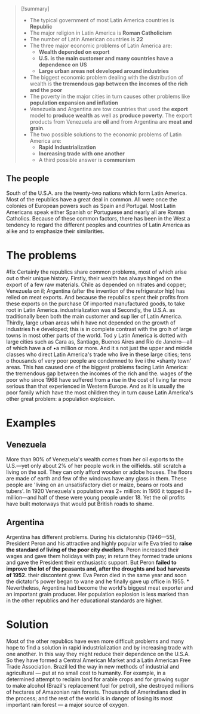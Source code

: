 >[!summary]
>
>- The typical government of most Latin America countries is **Republic**
>- The major religion in Latin America is **Roman Catholicism**
>- The number of Latin American countries is **22**
>- The three major economic problems of Latin America are:
>	- **Wealth depended on export**
>	- **U.S. is the main customer and many countries have a dependence on US**
>	- **Large urban areas not developed around industries**
>- The biggest economic problem dealing with the distribution of wealth is **the tremendous gap between the incomes of the rich and the poor**
>- The poverty in the major cities in turn causes other problems like **population expansion and inflation**
>- Venezuela and Argentina are tow countries that used the **export** model to **produce wealth** as well as **produce poverty**. The export products from Venezuela are **oil** and from Argentina are **meat and grain**.
>- The two possible solutions to the economic problems of Latin America are:
>	- **Rapid Industrialization**
>	- **Increasing trade with one another**
>	- A third possible answer is **communism**


## The people 

South of the U.S.A. are the twenty-two nations which form Latin America. Most of the republics have a great deal in common. All were once the colonies of European powers such as Spain and Portugal. Most Latin Americans speak either Spanish or Portuguese and nearly all are Roman Catholics. Because of these common factors, there has been in the West a tendency to regard the different peoples and countries of Latin America as alike and to emphasize their similarities.

# The problems
#fix
Certainly the republics share common problems, most of which arise out o their unique history. Firstly, their wealth has always hinged on the export of a few raw materials. Chile as depended on nitrates and copper; Venezuela on il; Argentina (after the invention of the refrigerator hip) has relied on meat exports. And because the republics spent their profits from these exports on the purchase Of imported manufactured goods, to take root in Latin America. industrialization was sl Secondly, the U.S.A. as traditionally been both the main customer and sup lier of Latin America. Thirdly, large urban areas whi h have not depended on the growth of industries h e developed; this is in complete contrast with the gro h of large towns in most other parts of the world. Tod y Latin America is dotted with large cities such as Cara as, Santiago, Buenos Aires and Rio de Janeiro—all of which have a of •a million or more. And it s not just the upper and middle classes who direct Latin America's trade who live in these large cities; tens o thousands of very poor people are condemned to live i the •shanty town' areas. This has caused one of the biggest problems facing Latin America: the tremendous gap between the incomes of the rich and the. wages of the poor who since 1968 have suffered from a rise in the cost of living far more serious than that experienced in Western Europe. And as it is usually the poor family which have the most children they in turn cause Latin America's other great problem: a population explosion.

# Examples
## Venezuela
More than 90% of Venezuela's wealth comes from her oil exports to the U.S.—yet only about 2% of her people work in the oilfields. still scratch a living on the soil. They can only afford wooden or adobe houses. The floors are made of earth and few of the windows have any glass in them. These people are 'living on an unsatisfactory diet or maize, beans or roots and tubers'. In 1920 Venezuela's population was 2+ million: in 1966 it topped 8+ million—and half of these were young people under 18. Yet the oil profits have built motorways that would put British roads to shame.
## Argentina

Argentina has different problems. During his dictatorship (1946—55), President Peron and his attractive and highly popular wife Eva tried to **raise the standard of living of the poor city dwellers**. Peron increased their wages and gave them holidays with pay; in return they formed trade unions and gave the President their enthusiastic support. But Peron **failed to improve the lot of the peasants and, after the droughts and bad harvests of 1952.** their discontent grew. Eva Peron died in the same year and soon the dictator's power began to wane and he finally gave up office in 1955. * Nevertheless, Argentina had become the world's biggest meat exporter and an important grain producer. Her population explosion is less marked than in the other republics and her educational standards are higher.
# Solution
Most of the other republics have even more difficult problems and many hope to find a solution in rapid industrialization and by increasing trade with one another. In this way they might reduce their dependence on the U.S.A. So they have formed a Central American Market and a Latin American Free Trade Association. Brazil led the way in new methods of industrial and agricultural — put at no small cost to humanity. For example, in a determined attempt to reclaim land for arable crops and for growing sugar to make alcohol (Brazil's replacement fuel for petrol), she destroyed millions of hectares of Amazonian rain forests. Thousands of Amerindians died in the process; and the rest of the world is in danger of losing its most important rain forest — a major source of oxygen.